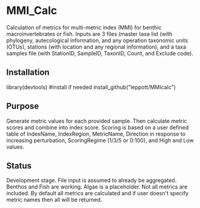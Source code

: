 # MMI_Calc
Calculation of metrics for multi-metric index (MMI) for benthic macroinvertebrates or fish.  Inputs are 3 files (master taxa list (with phylogeny, autecological information, and any operation taxonomic units (OTUs), stations (with location and any regional information), and a taxa samples file (with StationID, SampleID, TaxonID, Count, and Exclude code).

Installation
------------
library(devtools)  #install if needed
install_github("leppott/MMIcalc")

Purpose
------------
Generate metric values for each provided sample.  Then calculate metric scores and combine into index score.  Scoring is based on a user defined table of IndexName, IndexRegion, MetricName, Direction in response to increasing perturbation, ScoringRegime (1/3/5 or 0:100), and High and Low values.

Status
------------
Development stage.  File input is assumed to already be aggregated.  Benthos and Fish are working.  Algae is a placeholder.  Not all metrics are included.  By default all metrics are calculated and if user doesn't specify metric names then all will be returned.

